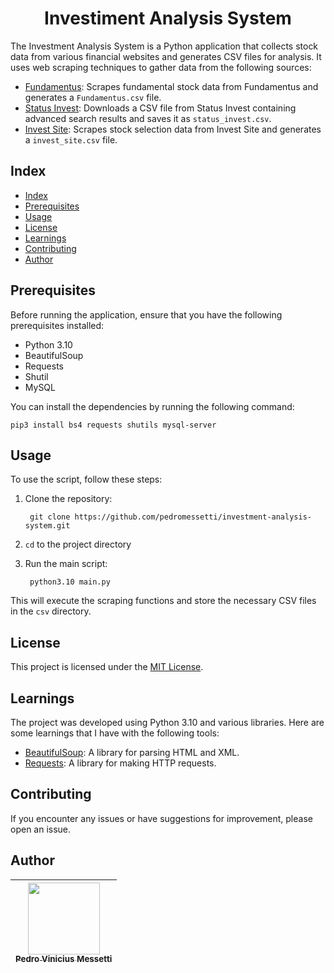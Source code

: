 <h1 align="center">
    Investiment Analysis System
</h1>

<p>
The Investment Analysis System is a Python application that collects stock data from various financial websites and generates CSV files for analysis. It uses web scraping techniques to gather data from the following sources:

- [Fundamentus](https://www.Fundamentus.com.br/resultado.php): Scrapes fundamental stock data from Fundamentus and generates a `Fundamentus.csv` file.
- [Status Invest](https://statusinvest.com.br/): Downloads a CSV file from Status Invest containing advanced search results and saves it as `status_invest.csv`.
- [Invest Site](https://www.investsite.com.br/): Scrapes stock selection data from Invest Site and generates a `invest_site.csv` file.
</p>

## Index
- [Index](#index)
- [Prerequisites](#prerequisites)
- [Usage](#usage)
- [License](#license)
- [Learnings](#learnings)
- [Contributing](#contributing)
- [Author](#author)

## Prerequisites

Before running the application, ensure that you have the following prerequisites installed:

- Python 3.10
- BeautifulSoup
- Requests
- Shutil
- MySQL

You can install the dependencies by running the following command:

    pip3 install bs4 requests shutils mysql-server

## Usage

To use the script, follow these steps:

1. Clone the repository:

        git clone https://github.com/pedromessetti/investment-analysis-system.git

2. `cd` to the project directory

3. Run the main script:

        python3.10 main.py

This will execute the scraping functions and store the necessary CSV files in the `csv` directory.

## License

This project is licensed under the [MIT License](LICENSE).

## Learnings

The project was developed using Python 3.10 and various libraries. Here are some learnings that I have with the following tools:

- [BeautifulSoup](https://www.crummy.com/software/BeautifulSoup/): A library for parsing HTML and XML.
- [Requests](https://docs.python-requests.org/): A library for making HTTP requests.

## Contributing

If you encounter any issues or have suggestions for improvement, please open an issue.

## Author
| [<img src="https://avatars.githubusercontent.com/u/105685220?v=4" width=115><br><sub>Pedro Vinicius Messetti</sub>](https://github.com/pedromessetti) |
|:---------------------------------------------------------------------------------------------------------------------------------------------------: |